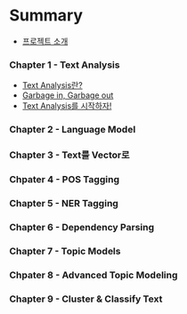 # Summary

* [프로젝트 소개](README.md)

### Chapter 1 - Text Analysis

* [Text Analysis란?](chapter-1/what_is_text_analysis.md)
* [Garbage in, Garbage out](chapter-1/importance_of_input.md)
* [Text Analysis를 시작하자!](chapter-1/importance_of_text_analysis.md)

### Chapter 2 - Language Model

### Chapter 3 - Text를 Vector로

### Chpater 4 - POS Tagging

### Chapter 5 - NER Tagging

### Chapter 6 - Dependency Parsing

### Chapter 7 - Topic Models

### Chpater 8 - Advanced Topic Modeling

### Chapter 9 - Cluster & Classify Text